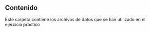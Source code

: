 ## Contenido

Este carpeta contiene los archivos de datos que se han utilizado en el ejercicio práctico
